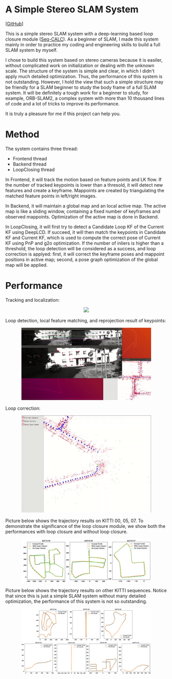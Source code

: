 # A Simple Stereo SLAM System

[[GitHub](https://github.com/Mingrui-Yu/A-Simple-Stereo-SLAM-System)]

This is a simple stereo SLAM system with a deep-learning based loop closure module ([Seq-CALC](https://github.com/Mingrui-Yu/Seq-CALC)). As a beginner of SLAM, I made this system mainly in order to practice my coding and engineering skills to build a full SLAM system by myself. 

I chose to build this system based on stereo cameras because it is easiler, without complicated work on initialization or dealing with the unknown scale. The structure of the system is simple and clear, in which I didn't apply much detailed optimization. Thus, the performance of this system is not outstanding. However, I hold the view that such a simple structure may be friendly for a SLAM beginner to study the body frame of a full SLAM system. It will be definitely a tough work for a beginner to study, for example,  ORB-SLAM2, a complex system with more than 10 thousand lines of code and a lot of tricks to improve its performance. 

It is truly a pleasure for me if this project can help you. 


# Method

The system contains three thread:
* Frontend thread
* Backend thread
* LoopClosing thread

In Frontend, it will track the motion based on feature points and LK flow. If the number of tracked keypoints is lower than a thresold, it will detect new features and create a keyframe. Mappoints are created by triangulating the matched feature points in left/right images.

In Backend, it will maintain a global map and an local active map. The active map is like a sliding window, containing a fixed number of keyframes and observed mappoints. Optimization of the active map is done in Backend.

In LoopClosing, it will first try to detect a Candidate Loop KF of the Current KF using DeepLCD. If succeed, it will then match the keypoints in Candidate KF and Current KF, which is used to compute the correct pose of Current KF using PnP and g2o optimization. If the number of inliers is higher than a threshold, the loop detection will be considered as a success, and loop correction is applyed: first, it will correct the keyframe poses and mappoint positions in active map; second, a pose graph optimization of the global map will be applied.

# Performance

Tracking and localization:
<p align="center">
  <img width="80%" src="https://raw.githubusercontent.com/Mingrui-Yu/A-Simple-Stereo-SLAM-System/master/docs/pics/running.gif">
</p>

Loop detection, local feature matching, and reprojection result of keypoints:
<p align="center">
  <img width="80%" src="https://raw.githubusercontent.com/Mingrui-Yu/A-Simple-Stereo-SLAM-System/master/docs/pics/loopDetection.gif">
</p>

Loop correction:
<p align="center">
  <img width="80%" src="https://raw.githubusercontent.com/Mingrui-Yu/A-Simple-Stereo-SLAM-System/master/docs/pics/loopCorrection.gif">
</p>

Picture below shows the trajectory results on KITTI 00, 05, 07. To demonstrate the significance of the loop closure module, we show both the performances with loop closure and without loop closure.

<p align="center">
  <img width="80%" src="https://raw.githubusercontent.com/Mingrui-Yu/A-Simple-Stereo-SLAM-System/master/docs/pics/experiment_KITTI_loopEffect.png">
</p>

Picture below shows the trajectory results on other KITTI sequences. Notice that since this is just a simple SLAM system without many detailed optimization, the performance of this system is not so outstanding.

<p align="center">
  <img width="80%" src="https://raw.githubusercontent.com/Mingrui-Yu/A-Simple-Stereo-SLAM-System/master/docs/pics/experiment_KITTI_trajectory.png">
</p>